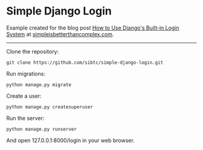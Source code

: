 # Simple Django Login

Example created for the blog post [How to Use Django's Built-in Login System][blog-post] at [simpleisbetterthancomplex.com][blog].

***

Clone the repository:

    git clone https://github.com/sibtc/simple-django-login.git

Run migrations:

    python manage.py migrate

Create a user:

    python manage.py createsuperuser

Run the server:

    python manage.py runserver

And open 127.0.0.1:8000/login in your web browser.

[blog]: http://simpleisbetterthancomplex.com
[blog-post]: http://simpleisbetterthancomplex.com/tutorial/2016/06/27/how-to-use-djangos-built-in-login-system.html
